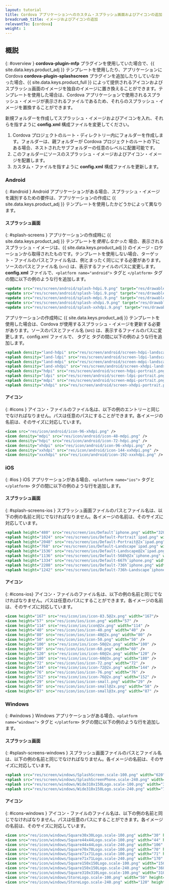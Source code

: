 ```yaml
---
layout: tutorial
title: Cordova アプリケーションへのカスタム・スプラッシュ画面およびアイコンの追加
breadcrumb_title: イメージおよびアイコンの追加
relevantTo: [cordova]
weight: 1
---
```

<!-- NLS_CHARSET=UTF-8 -->
## 概説
{: #overview }
**cordova-plugin-mfp** プラグインを使用していた場合で、{{ site.data.keys.product_adj }} テンプレートを使用したり、アプリケーションに Cordova **cordova-plugin-splashscreen** プラグインを追加したりしていなかった場合、{{ site.data.keys.product_full }} によって提供されるアイコンおよびスプラッシュ画面のイメージを独自のイメージに置き換えることができます。テンプレートを使用した場合は、Cordova アプリケーションで使用されるスプラッシュ・イメージが表示されるファイルであるため、それらのスプラッシュ・イメージを置換することができます。

新規フォルダーを作成してスプラッシュ・イメージおよびアイコンを入れ、それらを指すように **config.xml** 構成ファイルを変更してください。

1. Cordova プロジェクトのルート・ディレクトリー内にフォルダーを作成します。フォルダーは、親フォルダーが Cordova プロジェクトのルートの下にある場合、ネストされたサブフォルダーの任意のレベルに配置可能です。
2. このフォルダーにソースのスプラッシュ・イメージおよびアイコン・イメージを配置します。
3. カスタム・ファイルを指すように **config.xml** 構成ファイルを更新します。

### Android
{: #android }
Android アプリケーションがある場合、スプラッシュ・イメージを識別するための要件は、アプリケーションの作成に {{ site.data.keys.product_adj }} テンプレートを使用したかどうかによって異なります。

#### スプラッシュ画面
{: #splash-screens }
アプリケーションの作成時に {{ site.data.keys.product_adj }} テンプレートを*使用しなかった* 場合、表示されるスプラッシュ・イメージは、{{ site.data.keys.product_adj }} のイメージ・ロケーションから取得されたものです。テンプレートを使用しない場合、ターゲット・ファイルのパスとファイル名は、例とまったく同じにする必要があります。ソースのパスとファイル名 (`src`) は、表示するファイルのパスに変更します。**config.xml** ファイルで、`<platform name="android">` タグと `</platform>` タグの間に以下の例のような行を追加します。 

```xml
<update src="res/screen/android/splash-hdpi.9.png" target="res/drawable-hdpi/splash.9.png" />
<update src="res/screen/android/splash-ldpi.9.png" target="res/drawable-ldpi/splash.9.png" />
<update src="res/screen/android/splash-mdpi.9.png" target="res/drawable-mdpi/splash.9.png" />
<update src="res/screen/android/splash-xhdpi.9.png" target="res/drawable-xhdpi/splash.9.png" />
<update src="res/screen/android/splash-xxhdpi.9.png" target="res/drawable-xxhdpi/splash.9.png" /> 
```

アプリケーションの作成時に {{ site.data.keys.product_adj }} テンプレートを使用した場合は、Cordova が使用するスプラッシュ・イメージを更新する必要があります。ソースのパスとファイル名 (src) は、表示するファイルのパスに変更します。config.xml ファイルで、<platform name="android"> タグと </platform> タグの間に以下の例のような行を追加します。

```xml
<splash density="land-hdpi" src="res/screen/android/screen-hdpi-landscape.png" />
<splash density="land-ldpi" src="res/screen/android/screen-ldpi-landscape.png" />
<splash density="land-mdpi" src="res/screen/android/screen-mdpi-landscape.png" />
<splash density="land-xhdpi" src="res/screen/android/screen-xhdpi-landscape.png" />
<splash density="hdpi" src="res/screen/android/screen-hdpi-portrait.png" />
<splash density="ldpi" src="res/screen/android/screen-ldpi-portrait.png" />
<splash density="mdpi" src="res/screen/android/screen-mdpi-portrait.png" />
<splash density="xhdpi" src="res/screen/android/screen-xhdpi-portrait.png" />
```

#### アイコン
{: #icons }
アイコン・ファイルのファイル名は、以下の例のエントリーと同じでなければなりません。パスは任意のパスにすることができます。各イメージの名前は、そのサイズに対応しています。

```xml
<icon src="res/icon/android/icon-96-xhdpi.png" />
<icon density="mdpi" src="res/icon/android/icon-48-mdpi.png" />
<icon density="hdpi" src="res/icon/android/icon-72-hdpi.png" />
<icon density="xhdpi" src="res/icon/android/icon-96-xhdpi.png" />
<icon density="xxhdpi" src="res/icon/android/icon-144-xxhdpi.png" />
<icon density="xxxhdpi" src="res/icon/android/icon-192-xxxhdpi.png" />
```

### iOS
{: #ios }
iOS アプリケーションがある場合、`<platform name="ios">` タグと `</platform>` タグの間に以下の例のような行を追加します。
    
#### スプラッシュ画面
{: #splash-screens-ios }
スプラッシュ画面ファイルのパスとファイル名は、以下の例の名前と同じでなければなりません。各イメージの名前は、そのサイズに対応しています。

```xml
<splash height="480" src="res/screen/ios/Default˜iphone.png" width="320" />
<splash height="1024" src="res/screen/ios/Default-Portrait˜ipad.png" width="768" />
<splash height="2048" src="res/screen/ios/Default-Portrait@2x˜ipad.png" width="1536" />
<splash height="768" src="res/screen/ios/Default-Landscape˜ipad.png" width="1024" />
<splash height="1536" src="res/screen/ios/Default-Landscape@2x˜ipad.png" width="2048" />
<splash height="1136" src="res/screen/ios/Default-568h@2x˜iphone.png" width="640" />
<splash height="1334" src="res/screen/ios/Default-667h˜iphone.png" width="750" />
<splash height="2208" src="res/screen/ios/Default-736h˜iphone.png" width="1242" />
<splash height="1242" src="res/screen/ios/Default-736h-Landscape˜iphone.png" width="2208" />
```

#### アイコン
{: #icons-ios}
アイコン・ファイルのファイル名は、以下の例の名前と同じでなければなりません。パスは任意のパスにすることができます。各イメージの名前は、そのサイズに対応しています。

```xml
<icon height="167" src="res/icon/ios/icon-83.5@2x.png" width="167"/>
<icon height="57" src="res/icon/ios/icon.png" width="57" />
<icon height="114" src="res/icon/ios/icon@2x.png" width="114" />
<icon height="40" src="res/icon/ios/icon-40.png" width="40" />
<icon height="80" src="res/icon/ios/icon-40@2x.png" width="80" />
<icon height="50" src="res/icon/ios/icon-50.png" width="50" />
<icon height="100" src="res/icon/ios/icon-50@2x.png" width="100" />
<icon height="60" src="res/icon/ios/icon-60.png" width="60" />
<icon height="120" src="res/icon/ios/icon-60@2x.png" width="120" />
<icon height="180" src="res/icon/ios/icon-60@3x.png" width="180" />
<icon height="72" src="res/icon/ios/icon-72.png" width="72" />
<icon height="144" src="res/icon/ios/icon-72@2x.png" width="144" />
<icon height="76" src="res/icon/ios/icon-76.png" width="76" />
<icon height="152" src="res/icon/ios/icon-76@2x.png" width="152" />
<icon height="29" src="res/icon/ios/icon-small.png" width="29" />
<icon height="58" src="res/icon/ios/icon-small@2x.png" width="58" />
<icon height="87" src="res/icon/ios/icon-small@3x.png" width="87" />
```

### Windows
{: #windows }
Windows アプリケーションがある場合、`<platform name="windows">` タグと `</platform>` タグの間に以下の例のような行を追加します。

#### スプラッシュ画面
{: #splash-screens-windows }
スプラッシュ画面ファイルのパスとファイル名は、以下の例の名前と同じでなければなりません。各イメージの名前は、そのサイズに対応しています。

```xml
<splash src="res/screen/windows/SplashScreen.scale-100.png" width="620" height="300"/>
<splash src="res/screen/windows/SplashScreenPhone.scale-240.png" width="1152" height="1920"/>
<splash src="res/screen/windows/Wide310x150Logo.scale-100.png" width="310" height="150"/>
<splash src="res/screen/windows/Wide310x150Logo.scale-240.png" width="744" height="360"/>
```

#### アイコン
{: #icons-windows }
アイコン・ファイルのファイル名は、以下の例の名前と同じでなければなりません。パスは任意のパスにすることができます。各イメージの名前は、そのサイズに対応しています。

```xml
<icon src="res/icon/windows/Square30x30Logo.scale-100.png" width="30" height="30" />
<icon src="res/icon/windows/Square44x44Logo.scale-100.png" width="44" height="44" />
<icon src="res/icon/windows/Square44x44Logo.scale-240.png" width="106" height="106" />
<icon src="res/icon/windows/Square70x70Logo.scale-100.png" width="70" height="70" />
<icon src="res/icon/windows/Square71x71Logo.scale-100.png" width="71" height="71" />
<icon src="res/icon/windows/Square71x71Logo.scale-240.png" width="170" height="170" />
<icon src="res/icon/windows/Square150x150Logo.scale-100.png" width="150" height="150" />
<icon src="res/icon/windows/Square150x150Logo.scale-240.png" width="360" height="360" />
<icon src="res/icon/windows/Square310x310Logo.scale-100.png" width="310" height="310" />
<icon src="res/icon/windows/StoreLogo.scale-100.png" width="50" height="50" />
<icon src="res/icon/windows/StoreLogo.scale-240.png" width="120" height="120" />
```
